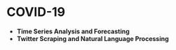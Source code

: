 # COVID-19 
- **Time Series Analysis and Forecasting**
- **Twitter Scraping and Natural Language Processing**
